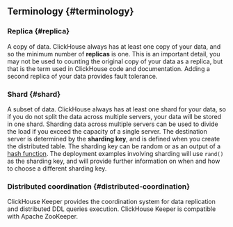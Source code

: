 ## Terminology {#terminology}
### Replica {#replica}
A copy of data.  ClickHouse always has at least one copy of your data, and so the minimum number of **replicas** is one.  This is an important detail, you may not be used to counting the original copy of your data as a replica, but that is the term used in ClickHouse code and documentation.  Adding a second replica of your data provides fault tolerance. 

### Shard {#shard}
A subset of data.  ClickHouse always has at least one shard for your data, so if you do not split the data across multiple servers, your data will be stored in one shard.  Sharding data across multiple servers can be used to divide the load if you exceed the capacity of a single server. The destination server is determined by the **sharding key**, and is defined when you create the distributed table. The sharding key can be random or as an output of a [hash function](/sql-reference/functions/hash-functions).  The deployment examples involving sharding will use `rand()` as the sharding key, and will provide further information on when and how to choose a different sharding key.

### Distributed coordination {#distributed-coordination}
ClickHouse Keeper provides the coordination system for data replication and distributed DDL queries execution. ClickHouse Keeper is compatible with Apache ZooKeeper.
